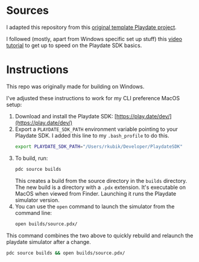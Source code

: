 # Sources

I adapted this repository from this [original template Playdate project](https://github.com/Whitebrim/VSCode-PlaydateTemplate).

I followed (mostly, apart from Windows specific set up stuff) this [video tutorial](https://www.youtube.com/watch?v=AY9MnQ4x3zk) to get up to speed on the Playdate SDK basics.

# Instructions

This repo was originally made for building on Windows.

I've adjusted these instructions to work for my CLI preference MacOS setup:

1. Download and install the Playdate SDK: [https://play.date/dev/](https://play.date/dev/)
2. Export a `PLAYDATE_SDK_PATH` environment variable pointing to your Playdate SDK. I added this line to my `.bash_profile` to do this.
   ```bash
   export PLAYDATE_SDK_PATH="/Users/rkubik/Developer/PlaydateSDK"
   ```
3. To build, run:
   ```bash
   pdc source builds
   ```
   This creates a build from the source directory in the `builds` directory. The new build is a directory with a `.pdx` extension. It's executable on MacOS when viewed from Finder. Launching it runs the Playdate simulator version.
4. You can use the `open` command to launch the simulator from the command line:
   ```bash
   open builds/source.pdx/
   ```

This command combines the two above to quickly rebuild and relaunch the playdate simulator after a change.

```bash
pdc source builds && open builds/source.pdx/
```
